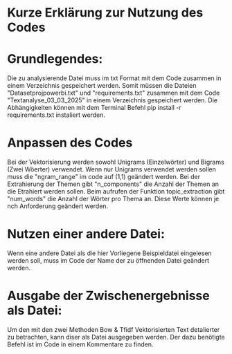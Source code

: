 # Kurze Erklärung zur Nutzung des Codes


# Grundlegendes:
Die zu analysierende Datei muss im txt Format mit dem Code zusammen in einem Verzeichnis gespeichert werden.
Somit müssen die Dateien "Datasetprojpowerbi.txt" und "requirements.txt" zusammen mit dem Code "Textanalyse_03_03_2025" in einem Verzeichnis gespeichert werden.
Die Abhängigkeiten können mit dem Terminal Befehl pip install -r requirements.txt  instaliert werden.

# Anpassen des Codes
Bei der Vektorisierung werden sowohl Unigrams (Einzelwörter) und Bigrams (Zwei Wöerter) verwendet. Wenn nur Unigrams verwendet werden sollen muss die "ngram_range" im code auf (1,1) geändert werden.
Bei der Extrahierung der Themen gibt "n_components" die Anzahl der Themen an die Etrahiert werden sollen.
Beim aufrufen der Funktion topic_extraction gibt "num_words" die Anzahl der Wörter pro Thema an.
Diese Werte können je nch Anforderung geändert werden.

# Nutzen einer andere Datei:
Wenn eine andere Datei als die hier Vorliegene Beispieldatei eingelesen werden soll, muss im Code der Name der zu öffnenden Datei geändert werden.

# Ausgabe der Zwischenergebnisse als Datei:
Um den mit den zwei Methoden Bow & Tfidf Vektorisierten Text detalierter zu betrachten, kann diser als Datei ausgegeben werden. Der dazu benötigte Befehl ist im Code in einem Kommentare zu finden.



